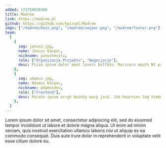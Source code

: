 ```yaml
---
added: 171759038300
title: Madrem
link: https://madrem.pl
github: https://github.com/hpixsel/Madrem
imgs: ["/madrem/main.png", "/madrem/swiper.png", "/madrem/footer.png"]
team:
  [
    {
      img: janusz.jpg,
      name: Janusz Kacper,
      nickname: yanushevitz,
      role: ["Organizacja Projektu", "Negocjacje"],
      desc: Pizza ipsum dolor meat lovers buffalo. Marinara mouth NY party bell banana banana anchovies buffalo beef. Buffalo dolor personal steak large olives mayo meatball bacon. Extra banana.,
    },
    {
      img: adamus.jpg,
      name: Adamus Kacper,
      nickname: adamusdev,
      role: ["Frontend"],
      desc: Pirate ipsum arrgh bounty warp jack. Jib hearties log timbers cutlass gabion pirate gunwalls a crimp. Sheet chase pinnace sail line hail-shot furl jib sink spanker. Prey execution across rat nest.,
    },
  ]
---
```


Lorem ipsum dolor sit amet, consectetur adipiscing elit, sed do eiusmod tempor incididunt ut labore et dolore magna aliqua. Ut enim ad minim veniam, quis nostrud exercitation ullamco laboris nisi ut aliquip ex ea commodo consequat. Duis aute irure dolor in reprehenderit in voluptate velit esse cillum dolore eu.
